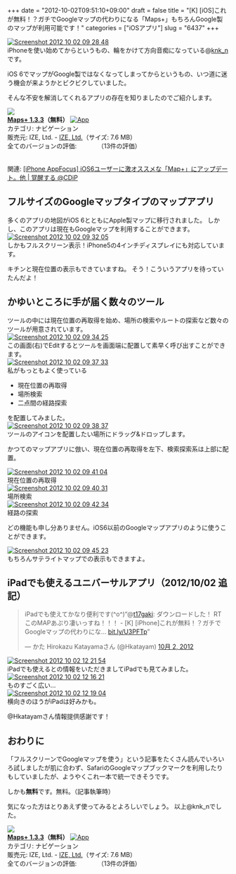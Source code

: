 +++
date = "2012-10-02T09:51:10+09:00"
draft = false
title = "[K] [iOS]これが無料！？ガチでGoogleマップの代わりになる「Maps+」もちろんGoogle製のマップが利用可能です！"
categories = ["iOSアプリ"]
slug = "6437"
+++

<div class="center"><a href="http://knk-n.com/wp-content/uploads/2012/10/screenshot_2012-10-02_09.28.48.jpg"><img src="http://knk-n.com/wp-content/uploads/2012/10/screenshot_2012-10-02_09.28.48.jpg" alt="Screenshot 2012 10 02 09 28 48" title="screenshot_2012-10-02_09.28.48.jpg" border="0" width="" height="" /></a></div>
iPhoneを使い始めてからというもの、輪をかけて方向音痴になっている@<a href="https://twitter.com/knk_n" target="_blank">knk_n</a>です。

iOS 6でマップがGoogle製ではなくなってしまってからというもの、いつ道に迷う機会が来ようかとビクビクしていました。

そんな不安を解消してくれるアプリの存在を知りましたのでご紹介します。

<table class="appstorehelper"><a href="http://itunes.apple.com/jp/app/maps+/id416753449?mt=8&uo=4" rel="nofollow" target="_blank"><img class="appstorehelper_appicn" src="http://a5.mzstatic.com/us/r1000/101/Purple/v4/90/64/c3/9064c37b-f4f2-de6c-3511-c64ba2327f1b/mzm.xpeknmcj.png" /></a><div class="appstorehelper_text"><a href="http://itunes.apple.com/jp/app/maps+/id416753449?mt=8&uo=4" rel="nofollow" target="_blank"><b>Maps+ 1.3.3</a>（無料）</b> <a href="http://itunes.apple.com/jp/app/maps+/id416753449?mt=8&uo=4" rel="nofollow" target="_blank"><img alt="App" src="http://ax.phobos.apple.com.edgesuite.net/ja_jp/images/web/linkmaker/badge_appstore-sm.gif" style="vertical-align: text-bottom;" /></b></a><br />カテゴリ: ナビゲーション<br />販売元: IZE, Ltd. - <a href="http://izeize.com/mapsplus" target="_blank">IZE, Ltd.</a>（サイズ: 7.6 MB）<br />全てのバージョンの評価: <img src="http://r.mzstatic.com/htmlResources/1043/web-storefront/images/rating_star.png" height="11px" width="11px" /><img src="http://r.mzstatic.com/htmlResources/1043/web-storefront/images/rating_star.png" height="11px" width="11px" /><img src="http://r.mzstatic.com/htmlResources/1043/web-storefront/images/rating_star.png" height="11px" width="11px" /><img src="http://r.mzstatic.com/htmlResources/1043/web-storefront/images/rating_star.png" height="11px" width="11px" />（13件の評価）<br clear="all" /></div>
</table>

<p>関連: <a  href="http://www.donpy.net/standard-entry/app_focus/17283.html?utm_source=feedburner&utm_medium=feed&utm_campaign=Feed%3A+donpy%2FThfs+%28%E8%A6%9A%E9%86%92%E3%81%99%E3%82%8B+%40CDiP%29" target="_blank">[iPhone AppFocus] iOS6ユーザーに激オススメな「Map+」にアップデート。他 | 覚醒する @CDiP</a><script type="text/javascript">var url = "http://www.donpy.net/standard-entry/app_focus/17283.html?utm_source=feedburner&utm_medium=feed&utm_campaign=Feed%3A+donpy%2FThfs+%28%E8%A6%9A%E9%86%92%E3%81%99%E3%82%8B+%40CDiP%29";</script><script src="http://api.b.st-hatena.com/entry.count?url=http://www.donpy.net/standard-entry/app_focus/17283.html?utm_source=feedburner&utm_medium=feed&utm_campaign=Feed%3A+donpy%2FThfs+%28%E8%A6%9A%E9%86%92%E3%81%99%E3%82%8B+%40CDiP%29&callback=hatebTxt"></script></p><!--more--><h2>フルサイズのGoogleマップタイプのマップアプリ</h2>
多くのアプリの地図がiOS 6とともにApple製マップに移行されました。
しかし、このアプリは現在もGoogleマップを利用することができます。

<div class="center"><a href="http://knk-n.com/wp-content/uploads/2012/10/screenshot_2012-10-02_09.32.05.jpg"><img src="http://knk-n.com/wp-content/uploads/2012/10/screenshot_2012-10-02_09.32.05.jpg" alt="Screenshot 2012 10 02 09 32 05" title="screenshot_2012-10-02_09.32.05.jpg" border="0" width="" height="" /></a></div>
しかもフルスクリーン表示！iPhone5の4インチディスプレイにも対応しています。

キチンと現在位置の表示もできていますね。
そう！こういうアプリを待っていたんだよ！

<h2>かゆいところに手が届く数々のツール</h2>
ツールの中には現在位置の再取得を始め、場所の検索やルートの探索など数々のツールが用意されています。

<div class="center"><a href="http://knk-n.com/wp-content/uploads/2012/10/screenshot_2012-10-02_09.34.25.jpg"><img src="http://knk-n.com/wp-content/uploads/2012/10/screenshot_2012-10-02_09.34.25.jpg" alt="Screenshot 2012 10 02 09 34 25" title="screenshot_2012-10-02_09.34.25.jpg" border="0" width="" height="" /></a></div>
この画面(右)でEditするとツールを画面端に配置して素早く呼び出すことができます。

<div class="center"><a href="http://knk-n.com/wp-content/uploads/2012/10/screenshot_2012-10-02_09.37.33.jpg"><img src="http://knk-n.com/wp-content/uploads/2012/10/screenshot_2012-10-02_09.37.33.jpg" alt="Screenshot 2012 10 02 09 37 33" title="screenshot_2012-10-02_09.37.33.jpg" border="0" width="" height="" /></a></div>
私がもっともよく使っている
<ul>
<li>現在位置の再取得</li>
<li>場所検索</li>
<li>二点間の経路探索</li>
</ul>
を配置してみました。

<div class="center"><a href="http://knk-n.com/wp-content/uploads/2012/10/screenshot_2012-10-02_09.38.37.jpg"><img src="http://knk-n.com/wp-content/uploads/2012/10/screenshot_2012-10-02_09.38.37.jpg" alt="Screenshot 2012 10 02 09 38 37" title="screenshot_2012-10-02_09.38.37.jpg" border="0" width="" height="" /></a></div>
ツールのアイコンを配置したい場所にドラッグ&ドロップします。

かつてのマップアプリに倣い、現在位置の再取得を左下、検索探索系は上部に配置。

<div class="center"><a href="http://knk-n.com/wp-content/uploads/2012/10/screenshot_2012-10-02_09.41.04.jpg"><img src="http://knk-n.com/wp-content/uploads/2012/10/screenshot_2012-10-02_09.41.04.jpg" alt="Screenshot 2012 10 02 09 41 04" title="screenshot_2012-10-02_09.41.04.jpg" border="0" width="" height="" /></a></div>
現在位置の再取得

<div class="center"><a href="http://knk-n.com/wp-content/uploads/2012/10/screenshot_2012-10-02_09.40.31.jpg"><img src="http://knk-n.com/wp-content/uploads/2012/10/screenshot_2012-10-02_09.40.31.jpg" alt="Screenshot 2012 10 02 09 40 31" title="screenshot_2012-10-02_09.40.31.jpg" border="0" width="" height="" /></a></div>
場所検索

<div class="center"><a href="http://knk-n.com/wp-content/uploads/2012/10/screenshot_2012-10-02_09.42.34.jpg"><img src="http://knk-n.com/wp-content/uploads/2012/10/screenshot_2012-10-02_09.42.34.jpg" alt="Screenshot 2012 10 02 09 42 34" title="screenshot_2012-10-02_09.42.34.jpg" border="0" width="" height="" /></a></div>
経路の探索

どの機能も申し分ありません。iOS6以前のGoogleマップアプリのように使うことができます。

<div class="center"><a href="http://knk-n.com/wp-content/uploads/2012/10/screenshot_2012-10-02_09.45.23.jpg"><img src="http://knk-n.com/wp-content/uploads/2012/10/screenshot_2012-10-02_09.45.23.jpg" alt="Screenshot 2012 10 02 09 45 23" title="screenshot_2012-10-02_09.45.23.jpg" border="0" width="" height="" /></a></div>
もちろんサテライトマップでの表示もできますよ。

<h2>iPadでも使えるユニバーサルアプリ（2012/10/02 追記）</h2>
<blockquote class="twitter-tweet" lang="ja"><p>iPadでも使えてかなり便利です(^o^)“@<a href="https://twitter.com/t17gaki">t17gaki</a>: ダウンロードした！ RT このMAPあぷり凄いっすね！！！ - [K] [iPhone]これが無料！？ガチでGoogleマップの代わりにな... <a href="http://t.co/qMaftoWv" title="http://bit.ly/U3PFTp">bit.ly/U3PFTp</a>”</p>&mdash; かた Hirokazu Katayamaさん (@Hkatayam) <a href="https://twitter.com/Hkatayam/status/252957303999967232" data-datetime="2012-10-02T02:24:55+00:00">10月 2, 2012</a></blockquote>

<div class="center"><a href="http://knk-n.com/wp-content/uploads/2012/10/screenshot_2012-10-02_12.21.54.jpg"><img src="http://knk-n.com/wp-content/uploads/2012/10/screenshot_2012-10-02_12.21.54.jpg" alt="Screenshot 2012 10 02 12 21 54" title="screenshot_2012-10-02_12.21.54.jpg" border="0" width="" height="" /></a></div>
iPadでも使えるとの情報をいただきましてiPadでも見てみました。

<div class="center"><a href="http://knk-n.com/wp-content/uploads/2012/10/screenshot_2012-10-02_12.16.21.jpg"><img src="http://knk-n.com/wp-content/uploads/2012/10/screenshot_2012-10-02_12.16.21.jpg" alt="Screenshot 2012 10 02 12 16 21" title="screenshot_2012-10-02_12.16.21.jpg" border="0" width="" height="" /></a></div>
ものすごく広い…

<div class="center"><a href="http://knk-n.com/wp-content/uploads/2012/10/screenshot_2012-10-02_12.19.04.jpg"><img src="http://knk-n.com/wp-content/uploads/2012/10/screenshot_2012-10-02_12.19.04.jpg" alt="Screenshot 2012 10 02 12 19 04" title="screenshot_2012-10-02_12.19.04.jpg" border="0" width="" height="" /></a></div>
横向きのほうがiPadは好みかも。

@Hkatayamさん情報提供感謝です！

<h2>おわりに</h2>
「フルスクリーンでGoogleマップを使う」という記事をたくさん読んでいろいろ試しましたが肌に合わず、SafariのGoogleマップブックマークを利用したりもしていましたが、ようやくこれ一本で統一できそうです。

しかも<strong>無料</strong>です。無料。（記事執筆時）

気になった方はとりあえず使ってみるとよろしいでしょう。
以上@knk_nでした。
<table class="appstorehelper"><a href="http://itunes.apple.com/jp/app/maps+/id416753449?mt=8&uo=4" rel="nofollow" target="_blank"><img class="appstorehelper_appicn" src="http://a5.mzstatic.com/us/r1000/101/Purple/v4/90/64/c3/9064c37b-f4f2-de6c-3511-c64ba2327f1b/mzm.xpeknmcj.png" /></a><div class="appstorehelper_text"><a href="http://itunes.apple.com/jp/app/maps+/id416753449?mt=8&uo=4" rel="nofollow" target="_blank"><b>Maps+ 1.3.3</a>（無料）</b> <a href="http://itunes.apple.com/jp/app/maps+/id416753449?mt=8&uo=4" rel="nofollow" target="_blank"><img alt="App" src="http://ax.phobos.apple.com.edgesuite.net/ja_jp/images/web/linkmaker/badge_appstore-sm.gif" style="vertical-align: text-bottom;" /></b></a><br />カテゴリ: ナビゲーション<br />販売元: IZE, Ltd. - <a href="http://izeize.com/mapsplus" target="_blank">IZE, Ltd.</a>（サイズ: 7.6 MB）<br />全てのバージョンの評価: <img src="http://r.mzstatic.com/htmlResources/1043/web-storefront/images/rating_star.png" height="11px" width="11px" /><img src="http://r.mzstatic.com/htmlResources/1043/web-storefront/images/rating_star.png" height="11px" width="11px" /><img src="http://r.mzstatic.com/htmlResources/1043/web-storefront/images/rating_star.png" height="11px" width="11px" /><img src="http://r.mzstatic.com/htmlResources/1043/web-storefront/images/rating_star.png" height="11px" width="11px" />（13件の評価）<br clear="all" /></div>
</table>

